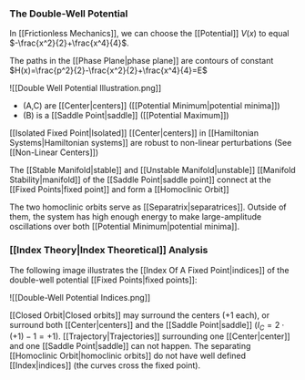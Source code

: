 ### The Double-Well Potential

In [[Frictionless Mechanics]], we can choose the [[Potential]] $V(x)$ to equal $-\frac{x^2}{2}+\frac{x^4}{4}$.

The paths in the [[Phase Plane|phase plane]] are contours of constant $H(x)=\frac{p^2}{2}-\frac{x^2}{2}+\frac{x^4}{4}=E$

![[Double Well Potential Illustration.png]]

* (A,C) are [[Center|centers]] ([[Potential Minimum|potential minima]])
* (B) is a [[Saddle Point|saddle]] ([[Potential Maximum]])

[[Isolated Fixed Point|Isolated]] [[Center|centers]] in [[Hamiltonian Systems|Hamiltonian systems]] are robust to non-linear perturbations (See [[Non-Linear Centers]])

The [[Stable Manifold|stable]] and [[Unstable Manifold|unstable]] [[Manifold Stability|manifold]] of the [[Saddle Point|saddle point]] connect at the [[Fixed Points|fixed point]] and form a [[Homoclinic Orbit]]

The two homoclinic orbits serve as [[Separatrix|separatrices]]. Outside of them, the system has high enough energy to make large-amplitude oscillations over both [[Potential Minimum|potential minima]].

### [[Index Theory|Index Theoretical]] Analysis

The following image illustrates the [[Index Of A Fixed Point|indices]] of the double-well potential [[Fixed Points|fixed points]]:

![[Double-Well Potential Indices.png]]

[[Closed Orbit|Closed orbits]] may surround the centers (+1 each), or surround both [[Center|centers]] and the [[Saddle Point|saddle]] ($I_C=2\cdot (+1)-1=+1$). [[Trajectory|Trajectories]] surrounding one [[Center|center]] and one [[Saddle Point|saddle]] can not happen. The separating [[Homoclinic Orbit|homoclinic orbits]] do not have well defined [[Index|indices]] (the curves cross the fixed point).